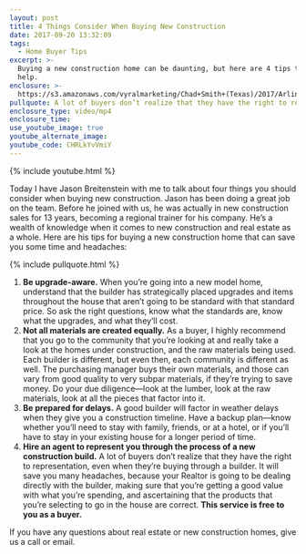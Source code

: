 ```yaml
---
layout: post
title: 4 Things Consider When Buying New Construction
date: 2017-09-20 13:32:09
tags:
  - Home Buyer Tips
excerpt: >-
  Buying a new construction home can be daunting, but here are 4 tips that can
  help.
enclosure: >-
  https://s3.amazonaws.com/vyralmarketing/Chad+Smith+(Texas)/2017/Arlington+Real+Estate+Agent-+4+Things+to+Consider+When+Buying+New+Construction.mp4
pullquote: A lot of buyers don’t realize that they have the right to representation
enclosure_type: video/mp4
enclosure_time:
use_youtube_image: true
youtube_alternate_image:
youtube_code: CHRLkYvVmiY
---
```



{% include youtube.html %}

Today I have Jason Breitenstein with me to talk about four things you should consider when buying new construction. Jason has been doing a great job on the team. Before he joined with us, he was actually in new construction sales for 13 years, becoming a regional trainer for his company. He’s a wealth of knowledge when it comes to new construction and real estate as a whole. Here are his tips for buying a new construction home that can save you some time and headaches:

{% include pullquote.html %}

1. **Be upgrade-aware.** When you’re going into a new model home, understand that the builder has strategically placed upgrades and items throughout the house that aren’t going to be standard with that standard price. So ask the right questions, know what the standards are, know what the upgrades, and what they’ll cost.
2. **Not all materials are created equally.** As a buyer, I highly recommend that you go to the community that you’re looking at and really take a look at the homes under construction, and the raw materials being used. Each builder is different, but even then, each community is different as well. The purchasing manager buys their own materials, and those can vary from good quality to very subpar materials, if they’re trying to save money. Do your due diligence—look at the lumber, look at the raw materials, look at all the pieces that factor into it.
3. **Be prepared for delays.** A good builder will factor in weather delays when they give you a construction timeline. Have a backup plan—know whether you’ll need to stay with family, friends, or at a hotel, or if you’ll have to stay in your existing house for a longer period of time.
4. **Hire an agent to represent you through the process of a new construction build.** A lot of buyers don’t realize that they have the right to representation, even when they’re buying through a builder. It will save you many headaches, because your Realtor is going to be dealing directly with the builder, making sure that you’re getting a good value with what you’re spending, and ascertaining that the products that you’re selecting to go in the house are correct. **This service is free to you as a buyer.**

If you have any questions about real estate or new construction homes, give us a call or email.